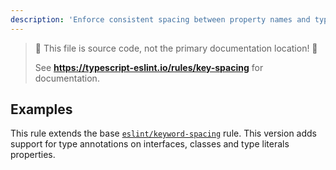 ```yaml
---
description: 'Enforce consistent spacing between property names and type annotations in types and interfaces.'
---
```


> 🛑 This file is source code, not the primary documentation location! 🛑
>
> See **https://typescript-eslint.io/rules/key-spacing** for documentation.

## Examples

This rule extends the base [`eslint/keyword-spacing`](https://eslint.org/docs/rules/key-spacing) rule.
This version adds support for type annotations on interfaces, classes and type literals properties.
